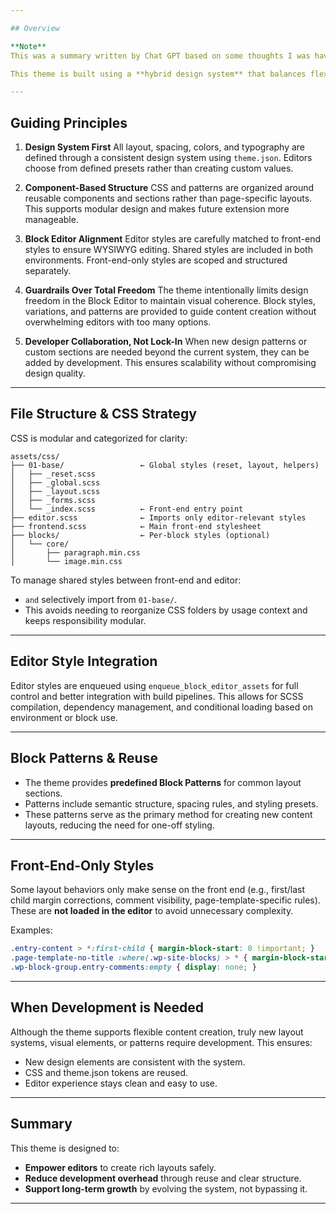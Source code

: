 ```yaml
---

## Overview

**Note**
This was a summary written by Chat GPT based on some thoughts I was having when translating my approach to client work and theme building to Full Site Editing and choice I was making setting up this starter theme. They may not be accurate.

This theme is built using a **hybrid design system** that balances flexibility for content editors with long-term maintainability and visual consistency. It embraces the strengths of the WordPress Block Editor while putting guardrails in place to prevent design drift and reduce technical debt.

---
```


## Guiding Principles

1. **Design System First**
   All layout, spacing, colors, and typography are defined through a consistent design system using `theme.json`. Editors choose from defined presets rather than creating custom values.

2. **Component-Based Structure**
   CSS and patterns are organized around reusable components and sections rather than page-specific layouts. This supports modular design and makes future extension more manageable.

3. **Block Editor Alignment**
   Editor styles are carefully matched to front-end styles to ensure WYSIWYG editing. Shared styles are included in both environments. Front-end-only styles are scoped and structured separately.

4. **Guardrails Over Total Freedom**
   The theme intentionally limits design freedom in the Block Editor to maintain visual coherence. Block styles, variations, and patterns are provided to guide content creation without overwhelming editors with too many options.

5. **Developer Collaboration, Not Lock-In**
   When new design patterns or custom sections are needed beyond the current system, they can be added by development. This ensures scalability without compromising design quality.

---

## File Structure & CSS Strategy

CSS is modular and categorized for clarity:

```
assets/css/
├── 01-base/                 ← Global styles (reset, layout, helpers)
│   ├── _reset.scss
│   ├── _global.scss
│   ├── _layout.scss
│   ├── _forms.scss
│   └── _index.scss          ← Front-end entry point
├── editor.scss              ← Imports only editor-relevant styles
├── frontend.scss            ← Main front-end stylesheet
├── blocks/                  ← Per-block styles (optional)
│   └── core/
│       ├── paragraph.min.css
│       └── image.min.css
```

To manage shared styles between front-end and editor:

* `and` selectively import from `01-base/`.
* This avoids needing to reorganize CSS folders by usage context and keeps responsibility modular.

---

## Editor Style Integration

Editor styles are enqueued using `enqueue_block_editor_assets` for full control and better integration with build pipelines. This allows for SCSS compilation, dependency management, and conditional loading based on environment or block use.

---

## Block Patterns & Reuse

* The theme provides **predefined Block Patterns** for common layout sections.
* Patterns include semantic structure, spacing rules, and styling presets.
* These patterns serve as the primary method for creating new content layouts, reducing the need for one-off styling.

---

## Front-End-Only Styles

Some layout behaviors only make sense on the front end (e.g., first/last child margin corrections, comment visibility, page-template-specific rules). These are **not loaded in the editor** to avoid unnecessary complexity.

Examples:

```scss
.entry-content > *:first-child { margin-block-start: 0 !important; }
.page-template-no-title :where(.wp-site-blocks) > * { margin-block-start: 0; }
.wp-block-group.entry-comments:empty { display: none; }
```

---

## When Development is Needed

Although the theme supports flexible content creation, truly new layout systems, visual elements, or patterns require development. This ensures:

* New design elements are consistent with the system.
* CSS and theme.json tokens are reused.
* Editor experience stays clean and easy to use.

---

## Summary

This theme is designed to:

* **Empower editors** to create rich layouts safely.
* **Reduce development overhead** through reuse and clear structure.
* **Support long-term growth** by evolving the system, not bypassing it.

---
